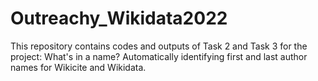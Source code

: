 # Outreachy_Wikidata2022
This repository contains codes and outputs of Task 2 and Task 3 for the project: What's in a name? Automatically identifying first and last author names for Wikicite and Wikidata.
